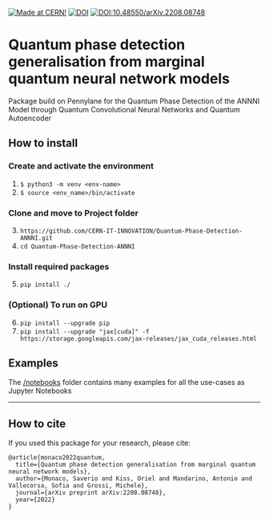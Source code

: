 [![Made at CERN!](https://img.shields.io/badge/CERN-CERN%20openlab-blue)](https://openlab.cern/) 
[![DOI](https://zenodo.org/badge/478113360.svg)](https://zenodo.org/badge/latestdoi/478113360)
[![DOI:10.48550/arXiv.2208.08748](http://img.shields.io/badge/DOI-10.48550/arXiv.2208.08748-B31B1B.svg)](https://doi.org/10.48550/arXiv.2208.08748)

# Quantum phase detection generalisation from marginal quantum neural network models

Package build on Pennylane for the Quantum Phase Detection of the ANNNI Model through Quantum Convolutional Neural Networks and Quantum Autoencoder

## How to install

### Create and activate the environment

1. ```$ python3 -m venv <env-name>```
2. ```$ source <env_name>/bin/activate```

### Clone and move to Project folder

3. ```https://github.com/CERN-IT-INNOVATION/Quantum-Phase-Detection-ANNNI.git```
4. ```cd Quantum-Phase-Detection-ANNNI```

### Install required packages

5. ```pip install ./```

### (Optional) To run on GPU

6. ```pip install --upgrade pip```
7. ```pip install --upgrade "jax[cuda]" -f https://storage.googleapis.com/jax-releases/jax_cuda_releases.html```

## Examples

The [/notebooks](notebooks) folder contains many examples for all the use-cases as Jupyter Notebooks

---

## How to cite

If you used this package for your research, please cite:

```text
@article{monaco2022quantum,
  title={Quantum phase detection generalisation from marginal quantum neural network models},
  author={Monaco, Saverio and Kiss, Oriel and Mandarino, Antonio and Vallecorsa, Sofia and Grossi, Michele},
  journal={arXiv preprint arXiv:2208.08748},
  year={2022}
}
```
